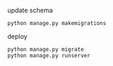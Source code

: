 update schema
```
python manage.py makemigrations
```

deploy
```
python manage.py migrate
python manage.py runserver

```